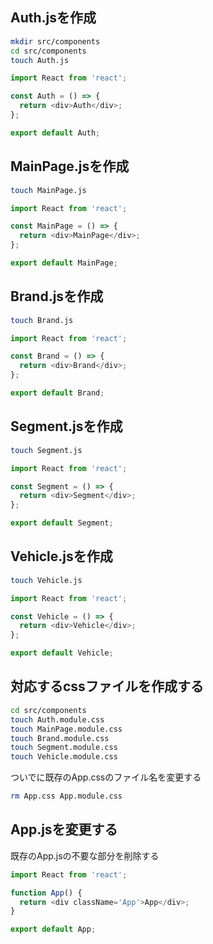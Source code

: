 ## Auth.jsを作成 

```bash
mkdir src/components
cd src/components 
touch Auth.js
```

```js
import React from 'react';

const Auth = () => {
  return <div>Auth</div>;
};

export default Auth;
```

## MainPage.jsを作成

```bash
touch MainPage.js
```

```js
import React from 'react';

const MainPage = () => {
  return <div>MainPage</div>;
};

export default MainPage;
```

## Brand.jsを作成 

```bash
touch Brand.js
```

```js
import React from 'react';

const Brand = () => {
  return <div>Brand</div>;
};

export default Brand;
```

## Segment.jsを作成 

```bash
touch Segment.js
```

```js
import React from 'react';

const Segment = () => {
  return <div>Segment</div>;
};

export default Segment;
```

## Vehicle.jsを作成

```bash
touch Vehicle.js
```

```js
import React from 'react';

const Vehicle = () => {
  return <div>Vehicle</div>;
};

export default Vehicle;
```

## 対応するcssファイルを作成する

```bash
cd src/components
touch Auth.module.css 
touch MainPage.module.css
touch Brand.module.css 
touch Segment.module.css 
touch Vehicle.module.css
```

ついでに既存のApp.cssのファイル名を変更する

```bash
rm App.css App.module.css
```

## App.jsを変更する

既存のApp.jsの不要な部分を削除する

```js
import React from 'react';

function App() {
  return <div className='App'>App</div>;
}

export default App;
```
